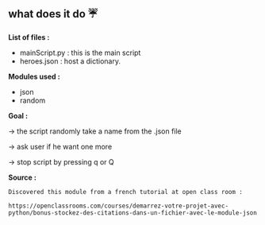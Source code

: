 what does it do :umbrella:
-------------

**List of files :**

* mainScript.py : this is the main script
* heroes.json : host a dictionary.

**Modules used :** 
* json
* random

**Goal :** 

-> the script randomly take a name from the .json file

-> ask user if he want one more

-> stop script by pressing q or Q


**Source :**
    
    Discovered this module from a french tutorial at open class room :
    
    https://openclassrooms.com/courses/demarrez-votre-projet-avec-python/bonus-stockez-des-citations-dans-un-fichier-avec-le-module-json
